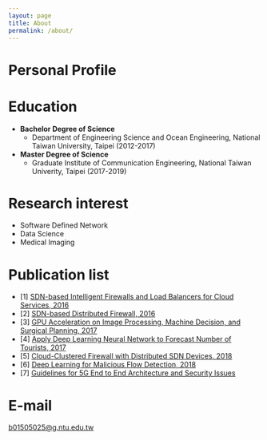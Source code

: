 ```yaml
---
layout: page
title: About
permalink: /about/
---
```

# Personal Profile


# Education
* **Bachelor Degree of Science**
  * Department of Engineering Science and Ocean Engineering, National Taiwan University, Taipei (2012-2017)
* **Master Degree of Science**
  * Graduate Institute of Communication Engineering, National Taiwan Univerity, Taipei (2017-2019)

# Research interest
* Software Defined Network
* Data Science
* Medical Imaging

# Publication list

* [1] [SDN-based Intelligent Firewalls and Load Balancers for Cloud Services, 2016](http://www.airitilibrary.com/Publication/alDetailedMesh?docid=P20161124001-201611-201611240026-201611240026-155-159-028)
* [2] [SDN-based Distributed Firewall, 2016](https://ci.nii.ac.jp/naid/40021031380/)
* [3] [GPU Acceleration on Image Processing, Machine Decision, and Surgical Planning, 2017](http://on-demand.gputechconf.com/gtc/2017/presentation/s7238-yuwei-chang-gpu-acceleration-of-airway-reconstruction.pdf)
* [4] [Apply Deep Learning Neural Network to Forecast Number of Tourists, 2017](https://ieeexplore.ieee.org/abstract/document/7929687)
* [5] [Cloud-Clustered Firewall with Distributed SDN Devices, 2018](https://ieeexplore.ieee.org/abstract/document/8377305)
* [6] [Deep Learning for Malicious Flow Detection, 2018](https://cs.anu.edu.au/cybersec/issisp2018/assets/posters/poster-dl-flow.pdf)
* [7] [Guidelines for 5G End to End Architecture and Security Issues](https://arxiv.org/abs/1912.10318)

# E-mail
[b01505025@g.ntu.edu.tw](b01505025@g.ntu.edu.tw)